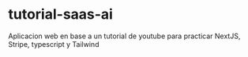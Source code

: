 # tutorial-saas-ai
Aplicacion web en base a un tutorial de youtube para practicar NextJS, Stripe, typescript y Tailwind
